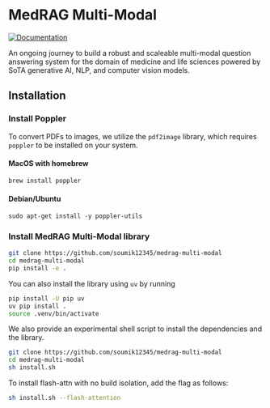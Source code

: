 # MedRAG Multi-Modal

[![Documentation](https://img.shields.io/badge/MedRaG-docs-blue)](https://geekyrakshit.dev/medrag-multi-modal)

An ongoing journey to build a robust and scaleable multi-modal question answering system for the domain of medicine and life sciences powered by SoTA generative AI, NLP, and computer vision models.

## Installation

### Install Poppler

To convert PDFs to images, we utilize the `pdf2image` library, which requires `poppler` to be installed on your system.

#### MacOS with homebrew

```bash
brew install poppler
```

#### Debian/Ubuntu

```
sudo apt-get install -y poppler-utils
```

### Install MedRAG Multi-Modal library

```bash
git clone https://github.com/soumik12345/medrag-multi-modal
cd medrag-multi-modal
pip install -e .
```

You can also install the library using `uv` by running

```bash
pip install -U pip uv
uv pip install .
source .venv/bin/activate
```

We also provide an experimental shell script to install the dependencies and the library.

```bash
git clone https://github.com/soumik12345/medrag-multi-modal
cd medrag-multi-modal
sh install.sh
```

To install flash-attn with no build isolation, add the flag as follows:

```bash
sh install.sh --flash-attention
```
